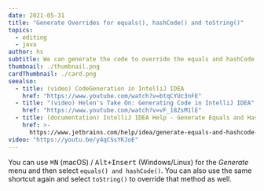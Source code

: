 ```yaml
---
date: 2021-05-31
title: "Generate Overrides for equals(), hashCode() and toString()"
topics:
  - editing
  - java
author: hs
subtitle: We can generate the code to override the equals and hashCode methods
thumbnail: ./thumbnail.png
cardThumbnail: ./card.png
seealso:
  - title: (video) CodeGeneration in IntelliJ IDEA
    href: "https://www.youtube.com/watch?v=btqCYUc3nFE"
  - title: "(video) Helen's Take On: Generating Code in IntelliJ IDEA"
    href: "https://www.youtube.com/watch?v=vF_18ZsM1lE"
  - title: (documentation) IntelliJ IDEA Help - Generate Equals and HashCode Wizard
    href: >-
      https://www.jetbrains.com/help/idea/generate-equals-and-hashcode-wizard.html
video: "https://youtu.be/y4qCSsYKJoE"
---
```


You can use <kbd>⌘N</kbd> (macOS) / <kbd>Alt+Insert</kbd> (Windows/Linux) for the _Generate_ menu and then select `equals() and hashCode()`. You can also use the same shortcut again and select `toString()` to override that method as well.
